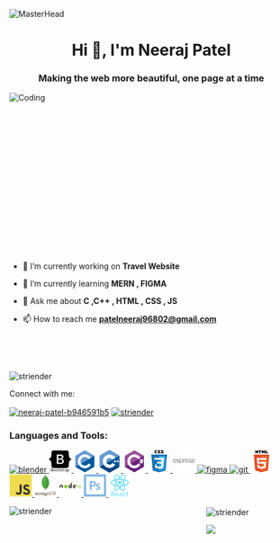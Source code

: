 ![MasterHead](https://blog.uniecampus.it/wp-content/uploads/2021/07/shutterstock_1449924503.png)

<h1 align="center">Hi 👋, I'm Neeraj Patel</h1>
<h3 align="center">Making the web more beautiful, one page at a time </h3>
<img align="right" alt="Coding" width="400" src="https://imgs.search.brave.com/vYohTOrXc0jOiFiPF1yOd6DsdbPM_gCp927Z3LD1heM/rs:fit:640:480:1/g:ce/aHR0cHM6Ly9tZWRp/YTEudGVub3IuY29t/L2ltYWdlcy9jZDM3/ZmE0OWM5ODNhYzkw/NWRmMDAxNmZkNWI2/YTJlZS90ZW5vci5n/aWY_aXRlbWlkPTEz/MTY1MjE2.gif" style="width: 800px; height: 300px; padding-top:40; "   >


<br>
<br>

- 🔭 I’m currently working on **Travel Website**

- 🌱 I’m currently learning **MERN , FIGMA**

- 💬 Ask me about **C ,C++ , HTML , CSS , JS**

- 📫 How to reach me **patelneeraj96802@gmail.com**

<br>
<br>
<br>

<p align="left"> <img src="https://komarev.com/ghpvc/?username=striender&label=Profile%20views&color=0e75b6&style=flat" alt="striender" /> </p

<h3 align="left">Connect with me:</h3>
<p align="left">
<a href="https://linkedin.com/in/neeraj-patel-b946591b5" target="blank"><img align="center" src="https://raw.githubusercontent.com/rahuldkjain/github-profile-readme-generator/master/src/images/icons/Social/linked-in-alt.svg" alt="neeraj-patel-b946591b5" height="30" width="40" /></a>
<a href="https://www.leetcode.com/striender" target="blank"><img align="center" src="https://raw.githubusercontent.com/rahuldkjain/github-profile-readme-generator/master/src/images/icons/Social/leet-code.svg" alt="striender" height="30" width="40" /></a>
</p>

<h3 align="left">Languages and Tools:</h3>
<p align="left"> <a href="https://www.blender.org/" target="_blank" rel="noreferrer"> <img src="https://download.blender.org/branding/community/blender_community_badge_white.svg" alt="blender" width="40" height="40"/> </a> <a href="https://getbootstrap.com" target="_blank" rel="noreferrer"> <img src="https://raw.githubusercontent.com/devicons/devicon/master/icons/bootstrap/bootstrap-plain-wordmark.svg" alt="bootstrap" width="40" height="40"/> </a> <a href="https://www.cprogramming.com/" target="_blank" rel="noreferrer"> <img src="https://raw.githubusercontent.com/devicons/devicon/master/icons/c/c-original.svg" alt="c" width="40" height="40"/> </a> <a href="https://www.w3schools.com/cpp/" target="_blank" rel="noreferrer"> <img src="https://raw.githubusercontent.com/devicons/devicon/master/icons/cplusplus/cplusplus-original.svg" alt="cplusplus" width="40" height="40"/> </a> <a href="https://www.w3schools.com/cs/" target="_blank" rel="noreferrer"> <img src="https://raw.githubusercontent.com/devicons/devicon/master/icons/csharp/csharp-original.svg" alt="csharp" width="40" height="40"/> </a> <a href="https://www.w3schools.com/css/" target="_blank" rel="noreferrer"> <img src="https://raw.githubusercontent.com/devicons/devicon/master/icons/css3/css3-original-wordmark.svg" alt="css3" width="40" height="40"/> </a> <a href="https://expressjs.com" target="_blank" rel="noreferrer"> <img src="https://raw.githubusercontent.com/devicons/devicon/master/icons/express/express-original-wordmark.svg" alt="express" width="40" height="40"/> </a> <a href="https://www.figma.com/" target="_blank" rel="noreferrer"> <img src="https://www.vectorlogo.zone/logos/figma/figma-icon.svg" alt="figma" width="40" height="40"/> </a> <a href="https://git-scm.com/" target="_blank" rel="noreferrer"> <img src="https://www.vectorlogo.zone/logos/git-scm/git-scm-icon.svg" alt="git" width="40" height="40"/> </a> <a href="https://www.w3.org/html/" target="_blank" rel="noreferrer"> <img src="https://raw.githubusercontent.com/devicons/devicon/master/icons/html5/html5-original-wordmark.svg" alt="html5" width="40" height="40"/> </a> <a href="https://developer.mozilla.org/en-US/docs/Web/JavaScript" target="_blank" rel="noreferrer"> <img src="https://raw.githubusercontent.com/devicons/devicon/master/icons/javascript/javascript-original.svg" alt="javascript" width="40" height="40"/> </a> <a href="https://www.mongodb.com/" target="_blank" rel="noreferrer"> <img src="https://raw.githubusercontent.com/devicons/devicon/master/icons/mongodb/mongodb-original-wordmark.svg" alt="mongodb" width="40" height="40"/> </a> <a href="https://nodejs.org" target="_blank" rel="noreferrer"> <img src="https://raw.githubusercontent.com/devicons/devicon/master/icons/nodejs/nodejs-original-wordmark.svg" alt="nodejs" width="40" height="40"/> </a> <a href="https://www.photoshop.com/en" target="_blank" rel="noreferrer"> <img src="https://raw.githubusercontent.com/devicons/devicon/master/icons/photoshop/photoshop-line.svg" alt="photoshop" width="40" height="40"/> </a> <a href="https://reactjs.org/" target="_blank" rel="noreferrer"> <img src="https://raw.githubusercontent.com/devicons/devicon/master/icons/react/react-original-wordmark.svg" alt="react" width="40" height="40"/> </a> </p>



<p><img align="left" src="https://github-readme-stats.vercel.app/api/top-langs?username=striender&show_icons=true&locale=en&layout=compact" style="width:350px ; height:200px ;" alt="striender" /></p>

<p><img align="center" src="https://github-readme-stats.vercel.app/api?username=striender&show_icons=true&locale=en" style="width:400px ; height:250x ;"  alt="striender" /></p>

![](https://leetcard.jacoblin.cool/Striender?theme=light,unicorn?width=350&height=200&align=right)
